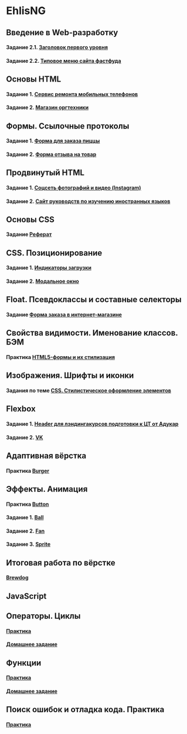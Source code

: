 # EhlisNG

## Введение в Web-разработку
#### Задание 2.1. [Заголовок первого уровня](https://jsfiddle.net/EhlisN/quw7yhxv/)
#### Задание 2.2. [Типовое меню сайта фастфуда](https://jsfiddle.net/EhlisN/b9pc045m/)
 
## Основы HTML
#### Задание 1. [Сервис ремонта мобильных телефонов](https://github.com/AdukarIT/EhlisNG/tree/master/HTML/HTML-bases%201)
#### Задание 2. [Магазин оргтехники](https://github.com/AdukarIT/EhlisNG/tree/master/HTML/HTML-bases%202)

## Формы. Ссылочные протоколы
#### Задание 1. [Форма для заказа пиццы](https://jsfiddle.net/EhlisN/0gnr3d58/)
#### Задание 2. [Форма отзыва на товар](https://jsfiddle.net/EhlisN/234f5gh8/)

## Продвинутый HTML
#### Задание 1. [Соцсеть фотографий и видео (Instagram)](https://github.com/AdukarIT/EhlisNG/tree/master/HTML/HTML-advance%201)
#### Задание 2. [Сайт руководств по изучению иностранных языков](https://github.com/AdukarIT/EhlisNG/tree/master/HTML/HTML-advance%202)

## Основы CSS
#### Задание [Реферат](https://jsfiddle.net/EhlisN/967fpmj2/)

## CSS. Позиционирование 
#### Задание 1. [Индикаторы загрузки](https://jsfiddle.net/EhlisN/vbpgLt0w/)
#### Задание 2. [Модальное окно](https://jsfiddle.net/EhlisN/dtyr13ng/)

## Float. Псевдоклассы и составные селекторы
#### Задание [Форма заказа в интернет-магазине](https://github.com/AdukarIT/EhlisNG/tree/master/CSS/Float)

## Свойства видимости. Именование классов. БЭМ
#### Практика [HTML5-формы и их стилизация](https://jsfiddle.net/EhlisN/8r3u56xv/)

## Изображения. Шрифты и иконки
#### Задания по теме [CSS. Стилистическое оформление элементов](https://github.com/AdukarIT/EhlisNG/tree/master/CSS/Images%2C%20fonts%2C%20icons)

## Flexbox
#### Задание 1. [Header для лэндингакурсов подготовки к ЦТ от Адукар](https://github.com/AdukarIT/EhlisNG/tree/master/CSS/Flexbox/Header_Adukar)
#### Задание 2. [VK](https://github.com/AdukarIT/EhlisNG/tree/master/CSS/Flexbox/vk)

## Адаптивная вёрстка
#### Практика [Burger](https://github.com/AdukarIT/EhlisNG/tree/master/CSS/burger)

## Эффекты. Анимация
#### Практика [Button](https://github.com/AdukarIT/EhlisNG/tree/master/CSS/Effects%20and%20animation/button)
#### Задание 1. [Ball](https://github.com/AdukarIT/EhlisNG/tree/master/CSS/Effects%20and%20animation/ball)
#### Задание 2. [Fan](https://github.com/AdukarIT/EhlisNG/tree/master/CSS/Effects%20and%20animation/fan)
#### Задание 3. [Sprite](https://github.com/AdukarIT/EhlisNG/tree/master/CSS/Effects%20and%20animation/sprite)

## Итоговая работа по вёрстке
#### [Brewdog](https://github.com/EhlisN/EhlisN.github.io/tree/master/Project-Brewdog)

## JavaScript

## Операторы. Циклы
#### [Практика](https://github.com/AdukarIT/EhlisNG/tree/master/JS/%D0%9E%D0%BF%D0%B5%D1%80%D0%B0%D1%82%D0%BE%D1%80%D1%8B.%20%D0%A6%D0%B8%D0%BA%D0%BB%D1%8B)
#### [Домашнее задание](https://github.com/AdukarIT/EhlisNG/tree/master/JS/%D0%9E%D0%BF%D0%B5%D1%80%D0%B0%D1%82%D0%BE%D1%80%D1%8B.%20%D0%A6%D0%B8%D0%BA%D0%BB%D1%8B)

## Функции
#### [Практика](https://github.com/AdukarIT/EhlisNG/tree/master/JS/Functions)
#### [Домашнее задание](https://github.com/AdukarIT/EhlisNG/tree/master/JS/Functions)

## Поиск ошибок и отладка кода. Практика
#### [Практика](https://github.com/AdukarIT/EhlisNG/tree/master/JS/Practice%201)
